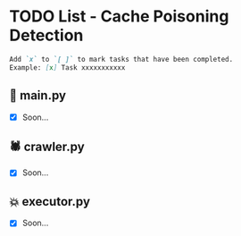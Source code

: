 # TODO List - Cache Poisoning Detection

```markdown
Add `x` to `[ ]` to mark tasks that have been completed.
Example: [x] Task xxxxxxxxxxx
```
## 🚀 main.py

- [x] Soon...

## 🕷️ crawler.py

- [x] Soon...

## 💥 executor.py

- [x] Soon...
